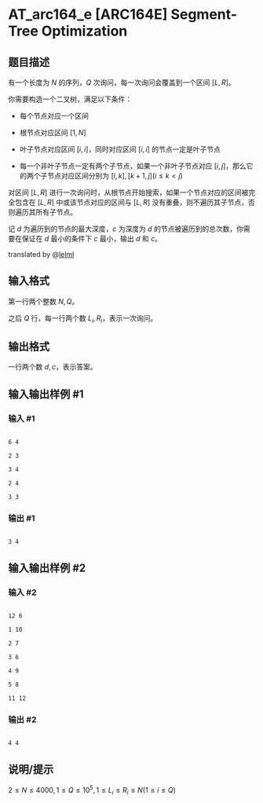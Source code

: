 # AT_arc164_e [ARC164E] Segment-Tree Optimization

## 题目描述

有一个长度为 $N$ 的序列，$Q$ 次询问，每一次询问会覆盖到一个区间 $[L,R]$。

你需要构造一个二叉树，满足以下条件：
- 每个节点对应一个区间 
- 根节点对应区间 $[1,N]$
- 叶子节点对应区间 $[i,i]$，同时对应区间 $[i,i]$ 的节点一定是叶子节点
- 每一个非叶子节点一定有两个子节点，如果一个非叶子节点对应 $[i,j]$，那么它的两个子节点对应区间分别为 $[i,k],[k+1,j](i \le k < j)$

对区间 $[L,R]$ 进行一次询问时，从根节点开始搜索，如果一个节点对应的区间被完全包含在 $[L,R]$ 中或该节点对应的区间与 $[L,R]$ 没有重叠，则不遍历其子节点，否则遍历其所有子节点。

记 $d$ 为遍历到的节点的最大深度，$c$ 为深度为 $d$ 的节点被遍历到的总次数，你需要在保证在 $d$ 最小的条件下 $c$ 最小，输出 $d$ 和 $c$。

translated by @[lelml](/user/372622)

## 输入格式

第一行两个整数 $N,Q$。

之后 $Q$ 行，每一行两个数 $L_i,R_i$，表示一次询问。

## 输出格式

一行两个数 $d,c$，表示答案。

## 输入输出样例 #1

### 输入 #1

```
6 4
2 3
3 4
2 4
3 3
```

### 输出 #1

```
3 4
```

## 输入输出样例 #2

### 输入 #2

```
12 6
1 10
2 7
3 6
4 9
5 8
11 12
```

### 输出 #2

```
4 4
```

## 说明/提示

$2 \le N \le 4000,1 \le Q \le 10^5,1 \le L_i \le R_i \le N(1\le i \le Q)$